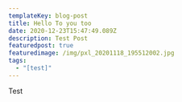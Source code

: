 ```yaml
---
templateKey: blog-post
title: Hello To you too
date: 2020-12-23T15:47:49.089Z
description: Test Post
featuredpost: true
featuredimage: /img/pxl_20201118_195512002.jpg
tags:
  - "[test]"
---
```

Test